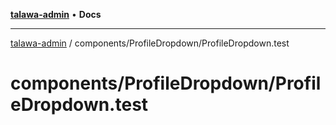 [**talawa-admin**](../../../README.md) • **Docs**

***

[talawa-admin](../../../modules.md) / components/ProfileDropdown/ProfileDropdown.test

# components/ProfileDropdown/ProfileDropdown.test
